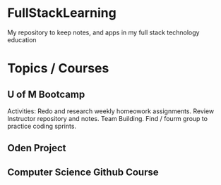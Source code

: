 # FullStackLearning
My repository to keep notes, and apps in my full stack technology education


# Topics / Courses

## U of M Bootcamp
  Activities: Redo and research weekly homeowork assignments.
              Review Instructor repository and notes.
              Team Building.  Find / fourm group to practice coding sprints.

## Oden Project

## Computer Science Github Course
